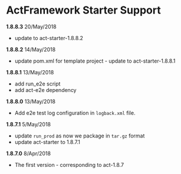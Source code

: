 # ActFramework Starter Support

**1.8.8.3** 20/May/2018

* update to act-starter-1.8.8.2

**1.8.8.2** 14/May/2018

* update pom.xml for template project - update to act-starter-1.8.8.1

**1.8.8.1** 13/May/2018

* add run_e2e script
* add act-e2e dependency

**1.8.8.0** 13/May/2018

* Add e2e test log configuration in `logback.xml` file.

**1.8.7.1** 5/May/2018

* update `run_prod` as now we package in `tar.gz` format
* update act-starter to 1.8.7.1

**1.8.7.0** 8/Apr/2018

* The first version - corresponding to act-1.8.7
